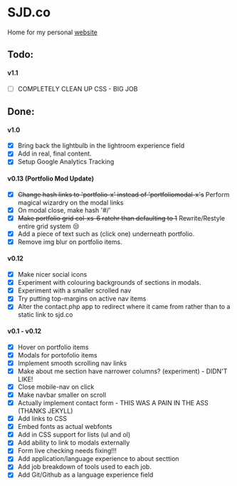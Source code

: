 # SJD.co
Home for my personal [website][1]

## Todo:

#### v1.1
- [ ] COMPLETELY CLEAN UP CSS - BIG JOB

## Done:
#### v1.0
- [x] Bring back the lightbulb in the lightroom experience field
- [x] Add in real, final content.
- [x] Setup Google Analytics Tracking

#### v0.13 (Portfolio Mod Update)
- [x] ~~Change hash links to 'portfolio-x' instead of 'portfoliomodal-x's~~ Perform magical wizardry on the modal links
- [x] On modal close, make hash '#/'
- [x] ~~Make portfolio grid col-xs-6 ratehr than defaulting to 1~~ Rewrite/Restyle entire grid system 😒
- [x] Add a piece of text such as (click one) underneath portfolio.
- [x] Remove img blur on portfolio items.

#### v0.12
- [x] Make nicer social icons
- [x] Experiment with colouring backgrounds of sections in modals.
- [x] Experiment with a smaller scrolled nav
- [x] Try putting top-margins on active nav items
- [x] Alter the contact.php app to redirect where it came from rather than to a static link to sjd.co

#### v0.1 - v0.12
- [x] Hover on portfolio items 
- [x] Modals for portofolio items
- [x] Implement smooth scrolling nav links
- [x] Make about me section have narrower columns? (experiment) - DIDN'T LIKE!
- [x] Close mobile-nav on click
- [x] Make navbar smaller on scroll
- [x] Actually implement contact form - THIS WAS A PAIN IN THE ASS (THANKS JEKYLL)
- [x] Add links to CSS
- [x] Embed fonts as actual webfonts
- [x] Add in CSS support for lists (ul and ol)
- [x] Add ability to link to modals externally
- [x] Form live checking needs fixing!!!
- [x] Add application/language experience to about secttion
- [x] Add job breakdown of tools used to each job.
- [x] Add Git/Github as a language experience field

[1]:	http://sjd.co/